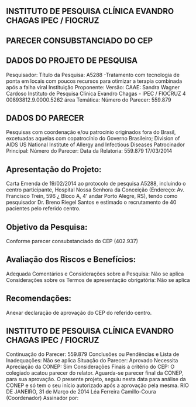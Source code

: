 
## INSTITUTO DE PESQUISA CLÍNICA EVANDRO CHAGAS IPEC / FIOCRUZ

## PARECER CONSUBSTANCIADO DO CEP

## DADOS DO PROJETO DE PESQUISA
Pesquisador:
Título da Pesquisa: A5288 -Tratamento com tecnologia de ponta em locais com poucos recursos para otimizar a terapia combinada após a falha viral
Instituição Proponente:
Versão:
CAAE:
Sandra Wagner Cardoso
Instituto de Pesquisa Clínica Evandro Chagas - IPEC / FIOCRUZ
4
00893812.9.0000.5262
área Temática:
Número do Parecer:
559.879

## DADOS DO PARECER
Pesquisas com coordenação e/ou patrocínio originados fora do Brasil, excetuadas aquelas com copatrocínio do Governo Brasileiro;
Division of AIDS US National Institute of Allergy and Infectious Diseases Patrocinador Principal:
Número do Parecer:
Data da Relatoria:
559.879
17/03/2014

## Apresentação do Projeto:
Carta Emenda de 19/02/2014 ao protocolo de pesquisa A5288, incluindo o centro participante, Hospital Nossa Senhora da Conceição (Endereço: Av. Francisco Trein, 596 ¿ Bloco A, 4' andar Porto Alegre, RS), tendo como pesquisador Dr. Breno Riegel Santos e estimado o recrutamento de 40 pacientes pelo referido centro.

## Objetivo da Pesquisa:
Conforme parecer consubstanciado do CEP (402.937)

## Avaliação dos Riscos e Benefícios:
Adequada
Comentários e Considerações sobre a Pesquisa:
Não se aplica
Considerações sobre os Termos de apresentação obrigatória:
Não se aplica

## Recomendações:
Anexar declaração de aprovação do CEP do referido centro.

## INSTITUTO DE PESQUISA CLÍNICA EVANDRO CHAGAS IPEC / FIOCRUZ
Continuação do Parecer: 559.879
Conclusões ou Pendências e Lista de Inadequações:
Não se aplica
Situação do Parecer:
Aprovado
Necessita Apreciação da CONEP:
Sim
Considerações Finais a critério do CEP:
O colegiado acatou parecer do relator. Aguarda-se parecer final da CONEP, para sua aprovação.
O presente projeto, seguiu nesta data para análise da CONEP e só tem o seu início autorizado após a aprovação pela mesma.
RIO DE JANEIRO, 31 de Março de 2014
Léa Ferreira Camillo-Coura
(Coordenador) Assinador por:
